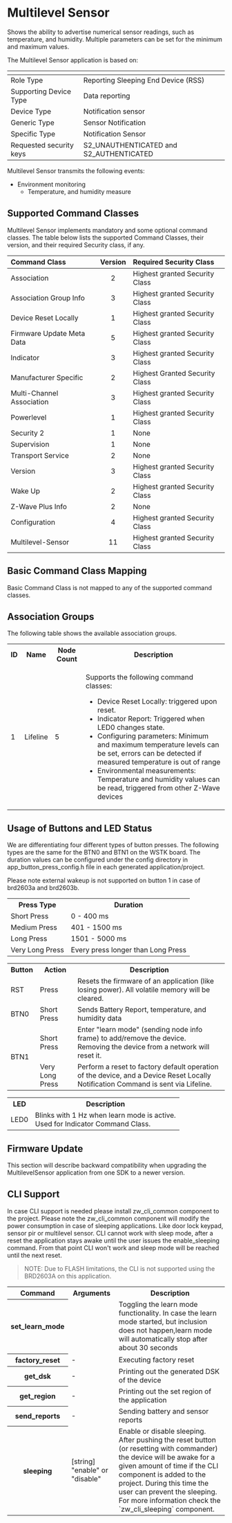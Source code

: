 # Multilevel Sensor

Shows the ability to advertise numerical sensor readings, such as temperature, and humidity. Multiple parameters can be set for the minimum and maximum values.

The Multilevel Sensor application is based on:

| <!-- -->                | <!-- -->                                  |
| :---------------------- | :---------------------------------------- |
| Role Type               | Reporting Sleeping End Device (RSS)       |
| Supporting Device Type  | Data reporting                            |
| Device Type             | Notification sensor                       |
| Generic Type            | Sensor Notification                       |
| Specific Type           | Notification Sensor                       |
| Requested security keys | S2\_UNAUTHENTICATED and S2\_AUTHENTICATED |

Multilevel Sensor transmits the following events:

- Environment monitoring
  - Temperature, and humidity measure

## Supported Command Classes

Multilevel Sensor implements mandatory and some optional command classes. The table below lists the supported Command Classes, their version, and their required Security class, if any.

| Command Class             | Version | Required Security Class        |
| :------------------------ | :-----: | :----------------------------- |
| Association               |    2    | Highest granted Security Class |
| Association Group Info    |    3    | Highest granted Security Class |
| Device Reset Locally      |    1    | Highest granted Security Class |
| Firmware Update Meta Data |    5    | Highest granted Security Class |
| Indicator                 |    3    | Highest granted Security Class |
| Manufacturer Specific     |    2    | Highest Granted Security Class |
| Multi-Channel Association |    3    | Highest granted Security Class |
| Powerlevel                |    1    | Highest granted Security Class |
| Security 2                |    1    | None                           |
| Supervision               |    1    | None                           |
| Transport Service         |    2    | None                           |
| Version                   |    3    | Highest granted Security Class |
| Wake Up                   |    2    | Highest granted Security Class |
| Z-Wave Plus Info          |    2    | None                           |
| Configuration             |    4    | Highest granted Security Class |
| Multilevel-Sensor         |   11    | Highest granted Security Class |

## Basic Command Class Mapping

Basic Command Class is not mapped to any of the supported command classes.

## Association Groups

The following table shows the available association groups.

<table>
<tr>
    <th>ID</th>
    <th>Name</th>
    <th>Node Count</th>
    <th>Description</th>
</tr><tr>
    <td>1</td>
    <td>Lifeline</td>
    <td>5</td>
    <td>
        <p>Supports the following command classes:</p>
        <ul>
            <li>Device Reset Locally: triggered upon reset.</li>
            <li>Indicator Report: Triggered when LED0 changes state.</li>
            <li>Configuring parameters: Minimum and maximum temperature levels can be set, errors can be detected if measured temperature is out of range</li>
            <li>Environmental measurements: Temperature and humidity values
can be read, triggered from other Z-Wave devices</li>
        </ul>
    </td>
</tr>
</table>

## Usage of Buttons and LED Status

We are differentiating four different types of button presses. The following types are the same for the BTN0 and BTN1 on the WSTK board. The duration values can be configured under the config directory in app_button_press_config.h file in each generated application/project.

Please note external wakeup is not supported on button 1 in case of brd2603a and brd2603b.

<table>
<tr>
    <th>Press Type</th>
    <th>Duration</th>
</tr><tr>
    <td>Short Press</td>
    <td>0 - 400 ms</td>
</tr><tr>
    <td>Medium Press</td>
    <td>401 - 1500 ms</td>
</tr><tr>
    <td>Long Press</td>
    <td>1501 - 5000 ms</td>
</tr><tr>
    <td>Very Long Press</td>
    <td>Every press longer than Long Press</td>
</tr>
</table>


<table>
<tr>
    <th>Button</th>
    <th>Action</th>
    <th>Description</th>
</tr><tr>
    <td>RST</td>
    <td>Press</td>
    <td>Resets the firmware of an application (like losing power). All volatile memory will be cleared.</td>
</tr><tr>
    <td>BTN0</td>
    <td>Short Press</td>
    <td>Sends Battery Report, temperature, and humidity data</td>
</tr><tr>
    <td rowspan="2">BTN1</td>
    <td>Short Press</td>
    <td>Enter "learn mode" (sending node info frame) to add/remove the device.<br>
    Removing the device from a network will reset it.
    </td>
</tr><tr>
    <td>Very Long Press</td>
    <td>Perform a reset to factory default operation of the device, and a Device Reset Locally Notification Command is sent via Lifeline.
    </td>
</tr>
</table>

<table>
<tr>
    <th>LED</th>
    <th>Description</th>
</tr><tr>
    <td>LED0</td>
    <td>
        Blinks with 1 Hz when learn mode is active.<br>
        Used for Indicator Command Class.
    </td>
</tr>
</table>

## Firmware Update

This section will describe backward compatibility when upgrading the MultilevelSensor application from one SDK to a newer version. 

## CLI Support
In case CLI support is needed please install zw_cli_common component to the project. Please note the zw_cli_common component will modify the power consumption in case of sleeping applications. Like door lock keypad, sensor pir or multilevel sensor. CLI cannot work with sleep mode, after a reset the application stays awake until the user issues the enable_sleeping command. From that point CLI won't work  and sleep mode will be reached until the next reset.

>NOTE: Due to FLASH limitations, the CLI is not supported using the BRD2603A on this application.

<table>
<tr>
    <th>Command</th>
    <th>Arguments</th>
    <th>Description</th>
</tr>
<tr>
    <th>set_learn_mode</th>
    <td></td>
    <td>Toggling the learn mode functionality. In case the learn mode started, but inclusion does not happen,learn mode will automatically stop after about 30 seconds</td>
</tr>
<tr>
    <th>factory_reset</th>
    <td>-</td>
    <td>Executing factory reset</td>
</tr>
<tr>
    <th>get_dsk</th>
    <td>-</td>
    <td>Printing out the generated DSK of the device</td>
</tr>
<tr>
    <th>get_region</th>
    <td>-</td>
    <td>Printing out the set region of the application</td>
</tr>
<tr>
    <th>send_reports</th>
    <td>-</td>
    <td>Sending battery and sensor reports</td>
</tr>
<tr>
    <th>sleeping</th>
    <td>[string] "enable" or "disable"</td>
    <td>Enable or disable sleeping. After pushing the reset button (or resetting with commander) the device will be awake for a given amount of time if the CLI component is added to the project. During this time the user can prevent the sleeping. For more information check the `zw_cli_sleeping` component.</td>
</tr>
</table>

